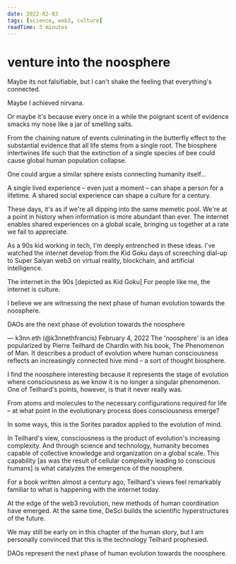 ```yaml
---
date: 2022-02-03
tags: [science, web3, culture]
readTime: 3 minutes
---
```


# venture into the noosphere

Maybe its not falsifiable, but I can't shake the feeling that everything's connected.

Maybe I achieved nirvana.

Or maybe it's because every once in a while the poignant scent of evidence smacks my nose like a jar of smelling salts.

From the chaining nature of events culminating in the butterfly effect to the substantial evidence that all life stems from a single root. The biosphere intertwines life such that the extinction of a single species of bee could cause global human population collapse.

One could argue a similar sphere exists connecting humanity itself...

A single lived experience – even just a moment – can shape a person for a lifetime. A shared social experience can shape a culture for a century.

These days, it's as if we're all dipping into the same memetic pool. We're at a point in history when information is more abundant than ever. The internet enables shared experiences on a global scale, bringing us together at a rate we fail to appreciate.

As a 90s kid working in tech, I'm deeply entrenched in these ideas. I've watched the internet develop from the Kid Goku days of screeching dial-up to Super Saiyan web3 on virtual reality, blockchain, and artificial intelligence.


The internet in the 90s [depicted as Kid Goku]
For people like me, the internet is culture.

I believe we are witnessing the next phase of human evolution towards the noosphere.

DAOs are the next phase of evolution towards the noosphere

— k3nn.eth (@k3nnethfrancis) February 4, 2022
The 'noosphere' is an idea popularized by Pierre Teilhard de Chardin with his book, The Phenomenon of Man. It describes a product of evolution where human consciousness reflects an increasingly connected hive mind – a sort of thought biosphere.

I find the noosphere interesting because it represents the stage of evolution where consciousness as we know it is no longer a singular phenomenon. One of Teilhard's points, however, is that it never really was.

From atoms and molecules to the necessary configurations required for life – at what point in the evolutionary process does consciousness emerge?

In some ways, this is the Sorites paradox applied to the evolution of mind.

In Teilhard's view, consciousness is the product of evolution's increasing complexity. And through science and technology, humanity becomes capable of collective knowledge and organization on a global scale. This capability [as was the result of cellular complexity leading to conscious humans] is what catalyzes the emergence of the noosphere.

For a book written almost a century ago, Teilhard's views feel remarkably familiar to what is happening with the internet today.

At the edge of the web3 revolution, new methods of human coordination have emerged. At the same time, DeSci builds the scientific hyperstructures of the future.

We may still be early on in this chapter of the human story, but I am personally convinced that this is the technology Teilhard prophesied.

DAOs represent the next phase of human evolution towards the noosphere.